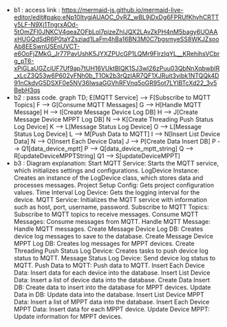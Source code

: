 - b1 : access link : https://mermaid-js.github.io/mermaid-live-editor/edit#pako:eNp10ltvgjAUAOC_0vRZ_wBL9jDxDg6FPRUfKhyhCRTTy5LF-N9Xj1TngrxAOd-5tOmZFl0JNKCV4qeaZOFbLol7pizeZhlJQX2LAvZkPH4nM5bagy6UOAAxHUGQdSdR6P0taYZsziad1LaFm4hBa16BN3M0C7bgsmyeSS8WKJZsooAb8EESwnUSEnUVCT-e6OoFjZMkG_Jr77PavUshK5JYXZPUcGP1LQMr9FlrzIqYL__KRehihsVCbrg_pT6-xPiGLaUGZciUF7Uf9ap7tUH16VUktBlQK1SJ3wl26zPuu03QbNnXqbwbIR_xLcZ3Q53w6P602yFNh0b_T1Ok2b3rQzlAR7QF1XJRuit3vibk1NTQQk4D91nCkdvG5DSXF0e5NV36IwsaGGVhRFVnq5oGR95ot7LYIBTcXd22_3v5BebH3qs 
- b2 : pass code.
graph TD;
    E[MQTT Service] --> F[Subscribe to MQTT Topics]
    F --> G[Consume MQTT Messages]
    G --> H[Handle MQTT Message]
    H --> I[Create Message Device Log DB]
    H --> J[Create Message Device MPPT Log DB]
    N --> K[Create Threading Push Status Log Device]
    K --> L[Message Status Log Device]
    O --> L[Message Status Log Device]
    L --> M[Push Data to MQTT]
    I --> N[Insert List Device Data]
    N --> O[Insert Each Device Data]
    J --> P[Create Data Insert DB]
    P --> Q1[data_device_mptt]
    P --> Q[data_device_mptt_string]
    Q --> R[updateDeviceMPPTString]
    Q1 --> S[updateDeviceMPPT]
- b3 : Diagram explanation:
Start MQTT Service: Starts the MQTT service, which initializes settings and configurations.
LogDevice Instance: Creates an instance of the LogDevice class, which stores data and processes messages.
Project Setup Config: Gets project configuration values.
Time Interval Log Device: Gets the logging interval for the device.
MQTT Service: Initializes the MQTT service with information such as host, port, username, password.
Subscribe to MQTT Topics: Subscribe to MQTT topics to receive messages.
Consume MQTT Messages: Consume messages from MQTT.
Handle MQTT Message: Handle MQTT messages.
Create Message Device Log DB: Creates device log messages to save to the database.
Create Message Device MPPT Log DB: Creates log messages for MPPT devices.
Create Threading Push Status Log Device: Creates tasks to push device log status to MQTT.
Message Status Log Device: Send device log status to MQTT.
Push Data to MQTT: Push data to MQTT.
Insert Each Device Data: Insert data for each device into the database.
Insert List Device Data: Insert a list of device data into the database.
Create Data Insert DB: Create data to insert into the database for MPPT devices.
Update Data in DB: Update data into the database.
Insert List Device MPPT Data: Insert a list of MPPT data into the database.
Insert Each Device MPPT Data: Insert data for each MPPT device.
Update Device MPPT: Update information for MPPT devices.